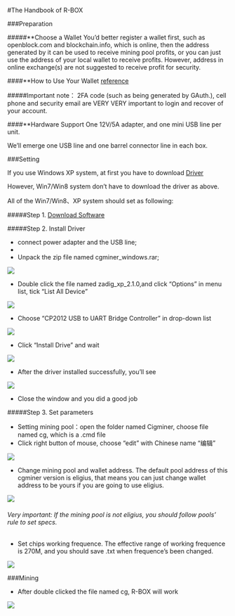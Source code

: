 #The Handbook of R-BOX

###Preparation

#####**Choose a Wallet
You’d better register a wallet first, such as openblock.com and blockchain.info, which is online, then the address generated by it can be used to receive mining pool profits, or you can just use the address of your local wallet to receive profits. However, address in online exchange(s) are not suggested to receive profit for security.

####**How to Use Your Wallet
[reference](http://www.shroomery.org/forums/showflat.php/Number/19116760)

#####Important note：
2FA code (such as being generated by GAuth.), cell phone and security email are VERY VERY important to login and recover of your account.

####**Hardware Support
   One 12V/5A adapter, and one mini USB line per unit.
   
   We’ll emerge one USB line and one barrel connector line in each box.

###Setting

If you use Windows XP system, at first you have to download [Driver](http://www.silabs.com/products/mcu/Pages/USBtoUARTBridgeVCPDrivers.aspx)

However, Win7/Win8 system don’t have to download the driver as above.

All of the Win7/Win8、XP system should set as following:

#####Step 1.
[Download Software](https://github.com/rockminerinc/cgminer-for-R-BOX/blob/master/cgminer-win0.3.1.zip)

#####Step 2. Install Driver

* connect power adapter and the USB line;
* 
* Unpack the zip file named cgminer_windows.rar;

![](http://www.rockminer.com/handbook%20of%20R-BOX.files/image001.jpg)

* Double click the file named zadig_xp_2.1.0,and click “Options” in menu list, tick “List All Device”

![](http://www.rockminer.com/handbook%20of%20R-BOX.files/image003.jpg)

* Choose “CP2012 USB to UART Bridge Controller” in drop-down list

![](http://www.rockminer.com/handbook%20of%20R-BOX.files/image002.jpg)

* Click “Install Drive” and wait

![](http://www.rockminer.com/handbook%20of%20R-BOX.files/image005.jpg)

* After the driver installed successfully, you’ll see

![](http://www.rockminer.com/handbook%20of%20R-BOX.files/image006.jpg)

* Close the window and you did a good job

#####Step 3. Set parameters
* Setting mining pool：open the folder named Cigminer, choose file named cg, which is a .cmd file
* Click right button of mouse, choose “edit” with Chinese name “编辑”

![](http://www.rockminer.com/handbook%20of%20R-BOX.files/image008.jpg)

* Change mining pool and wallet address. The default pool address of this cgminer version is eligius, that means you can just change wallet address to be yours if you are going to use eligius.

![](http://www.rockminer.com/handbook%20of%20R-BOX.files/image009.jpg)

###### Very important: If the mining pool is not eligius, you should follow pools’ rule to set specs.

* Set chips working frequence. The effective range of working frequence is 270M, and you should save .txt when frequence’s been changed.

![](http://www.rockminer.com/handbook%20of%20R-BOX.files/image010.jpg)

###Mining

* After double clicked the file named cg, R-BOX will work

![](http://www.rockminer.com/handbook%20of%20R-BOX.files/image012.jpg)
